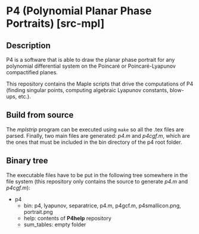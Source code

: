# P4 (Polynomial Planar Phase Portraits) [src-mpl]

## Description

P4 is a software that is able to draw the planar phase portrait for any polynomial differential system on the Poincaré or Poincaré-Lyapunov compactified planes.

This repository contains the Maple scripts that drive the computations of P4 (finding singular points, computing algebraic Lyapunov constants, blow-ups, etc.).

## Build from source

The *mplstrip* program can be executed using `make` so all the .tex files are parsed. Finally, two main files are generated: *p4.m* and *p4cgf.m*, which are the ones that must be included in the bin directory of the p4 root folder.

## Binary tree

The executable files have to be put in the following tree somewhere in the file system (this repository only contains the source to generate *p4.m* and *p4cgf.m*):

* p4
    * bin: p4, lyapunov, separatrice, p4.m, p4gcf.m, p4smallicon.png, portrait.png
    * help: contents of **P4help** repository
    * sum_tables: empty folder
